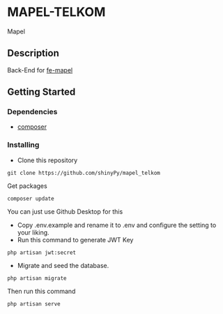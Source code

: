 # MAPEL-TELKOM
Mapel
## Description
Back-End for [fe-mapel](https://github.com/Aedezz/fe-mapel)
## Getting Started

### Dependencies

* [composer](http://composer.org/)

### Installing

* Clone this repository
```
git clone https://github.com/shinyPy/mapel_telkom
```
Get packages 
```
composer update
```
You can just use Github Desktop for this
* Copy .env.example and rename it to .env and configure the setting to your liking.
* Run this command to generate JWT Key
```
php artisan jwt:secret
```
* Migrate and seed the database.
```
php artisan migrate
```
Then run this command
```
php artisan serve
```


